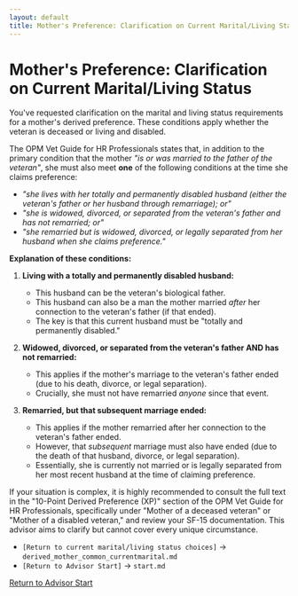 ```yaml
---
layout: default
title: Mother's Preference: Clarification on Current Marital/Living Status
---
```


# Mother's Preference: Clarification on Current Marital/Living Status

You've requested clarification on the marital and living status requirements for a mother's derived preference. These conditions apply whether the veteran is deceased or living and disabled.

The OPM Vet Guide for HR Professionals states that, in addition to the primary condition that the mother *"is or was married to the father of the veteran"*, she must also meet **one** of the following conditions at the time she claims preference:

*   *"she lives with her totally and permanently disabled husband (either the veteran's father or her husband through remarriage); or"*
*   *"she is widowed, divorced, or separated from the veteran's father and has not remarried; or"*
*   *"she remarried but is widowed, divorced, or legally separated from her husband when she claims preference."*

**Explanation of these conditions:**

1.  **Living with a totally and permanently disabled husband:**
    *   This husband can be the veteran's biological father.
    *   This husband can also be a man the mother married *after* her connection to the veteran's father (if that ended).
    *   The key is that this current husband must be "totally and permanently disabled."

2.  **Widowed, divorced, or separated from the veteran's father AND has not remarried:**
    *   This applies if the mother's marriage to the veteran's father ended (due to his death, divorce, or legal separation).
    *   Crucially, she must not have remarried *anyone* since that event.

3.  **Remarried, but that subsequent marriage ended:**
    *   This applies if the mother remarried after her connection to the veteran's father ended.
    *   However, that *subsequent* marriage must also have ended (due to the death of that husband, divorce, or legal separation).
    *   Essentially, she is currently not married or is legally separated from her most recent husband at the time of claiming preference.

If your situation is complex, it is highly recommended to consult the full text in the "10-Point Derived Preference (XP)" section of the OPM Vet Guide for HR Professionals, specifically under "Mother of a deceased veteran" or "Mother of a disabled veteran," and review your SF-15 documentation. This advisor aims to clarify but cannot cover every unique circumstance.

* `[Return to current marital/living status choices]` -> `derived_mother_common_currentmarital.md`
* `[Return to Advisor Start]` -> `start.md`

[Return to Advisor Start](./start.md)
